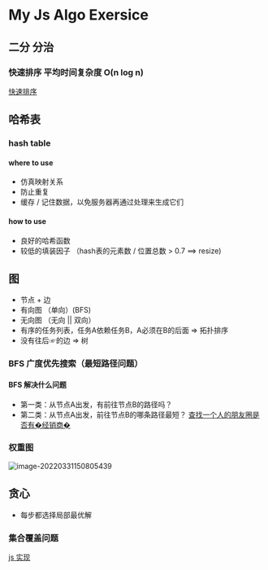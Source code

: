 # My Js Algo Exersice
## 二分 分治
### 快速排序 平均时间复杂度 O(n log n)
[快速排序](quicksort.js)
## 哈希表 
### hash table
#### where to use
+ 仿真映射关系
+ 防止重复
+ 缓存 / 记住数据，以免服务器再通过处理来生成它们
#### how to use
+ 良好的哈希函数
+ 较低的填装因子 （hash表的元素数 / 位置总数 > 0.7  ==> resize)


## 图
+ 节点 + 边
+ 有向图 （单向）(BFS)
+ 无向图 （无向 || 双向）
+ 有序的任务列表，任务A依赖任务B，A必须在B的后面 => 拓扑排序
+ 没有往后☞的边 => 树
### BFS 广度优先搜索（最短路径问题）
#### BFS 解决什么问题
+ 第一类：从节点A出发，有前往节点B的路径吗？
+ 第二类：从节点A出发，前往节点B的哪条路径最短？
[查找一个人的朋友圈是否有�经销商�](bfs.js)
### 权重图
![image-20220331150805439](https://s2.loli.net/2022/03/31/irtLWBYHoQKesE7.png)
## 贪心
+ 每步都选择局部最优解 
### 集合覆盖问题
[js 实现](greedy.js)
